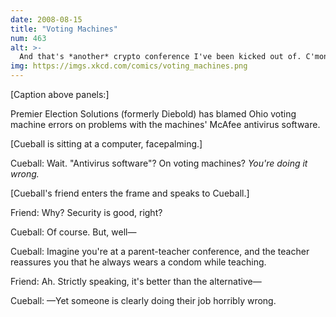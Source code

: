 ```yaml
---
date: 2008-08-15
title: "Voting Machines"
num: 463
alt: >-
  And that's *another* crypto conference I've been kicked out of. C'mon, it's a great analogy!
img: https://imgs.xkcd.com/comics/voting_machines.png
---
```

[Caption above panels:]

Premier Election Solutions (formerly Diebold) has blamed Ohio voting machine errors on problems with the machines' McAfee antivirus software.

[Cueball is sitting at a computer, facepalming.]

Cueball: Wait. "Antivirus software"? On voting machines? *You're doing it wrong.*

[Cueball's friend enters the frame and speaks to Cueball.]

Friend: Why? Security is good, right?

Cueball: Of course. But, well—

Cueball: Imagine you're at a parent-teacher conference, and the teacher reassures you that he always wears a condom while teaching.

Friend: Ah. Strictly speaking, it's better than the alternative—

Cueball: —Yet someone is clearly doing their job horribly wrong.